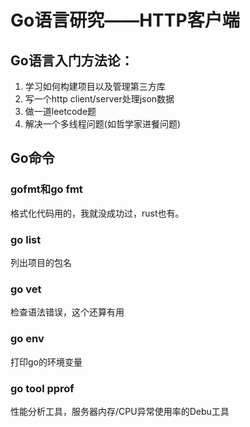 # Go语言研究——HTTP客户端

## Go语言入门方法论：

1. 学习如何构建项目以及管理第三方库
2. 写一个http client/server处理json数据
3. 做一道leetcode题
4. 解决一个多线程问题(如哲学家进餐问题)

## Go命令

### gofmt和go fmt

格式化代码用的，我就没成功过，rust也有。

### go list

列出项目的包名

### go vet

检查语法错误，这个还算有用

### go env

打印go的环境变量

### go tool pprof

性能分析工具，服务器内存/CPU异常使用率的Debu工具